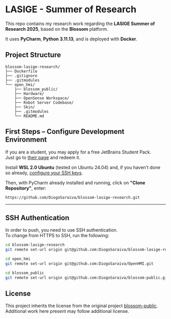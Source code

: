 # LASIGE - Summer of Research

This repo contains my research work regarding the **LASIGE Summer of Research 2025**, based on the **Blossom** platform.

It uses **PyCharm**, **Python 3.11.13**, and is deployed with **Docker**.


##   Project Structure

```
blossom-lasige-research/
├── Dockerfile
├── .gitignore
├── .gitmodules
└── open_hmi/
    ├── blossom_public/
    ├── Hardware/
    ├── OpenSense Workspace/
    ├── Robot Server Codebase/
    ├── Skin/
    ├── .gitmodules
    └── README.md

```

## First Steps – Configure Development Environment

If you are a student, you may apply for a free JetBrains Student Pack.  
Just go to [their page](https://www.jetbrains.com/academy/student-pack/) and redeem it.

Install **WSL 2.0 Ubuntu** (tested on Ubuntu 24.04) and, if you haven’t done so already, [configure your SSH keys](https://docs.github.com/en/authentication/connecting-to-github-with-ssh).

Then, with PyCharm already installed and running, click on **"Clone Repository"**, enter:
```
https://github.com/DiogoSaraiva/blossom-lasige-research.git
```

----------

## SSH Authentication

In order to push, you need to use SSH authentication.  
To change from HTTPS to SSH, run the following:

```bash
cd blossom-lasige-research
git remote set-url origin git@github.com:DiogoSaraiva/blossom-lasige-research.git

cd open_hmi
git remote set-url origin git@github.com:DiogoSaraiva/OpenHMI.git

cd blossom_public
git remote set-url origin git@github.com:DiogoSaraiva/blossom-public.git
```
##  License

This project inherits the license from the original project [blossom-public](https://github.com/hrc2/blossom-public). 
Additional work here present may follow additional license.
